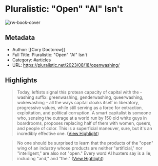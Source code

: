 # Pluralistic: "Open" "AI" Isn't

![rw-book-cover](https://i0.wp.com/pluralistic.net/wp-content/uploads/2020/02/cropped-guillotine-French-Revolution.jpg?fit=32%2C32&ssl=1)

## Metadata
- Author: [[Cory Doctorow]]
- Full Title: Pluralistic: "Open" "AI" Isn't
- Category: #articles
- URL: https://pluralistic.net/2023/08/18/openwashing/

## Highlights

> Today, leftists signal this protean capacity of capital with the -washing suffix: greenwashing, genderwashing, queerwashing, wokewashing – all the ways capital cloaks itself in liberatory, progressive values, while still serving as a force for extraction, exploitation, and political corruption.
>  A smart capitalist is someone who, sensing the outrage at a world run by 150 old white guys in boardrooms, proposes replacing half of them with women, queers, and people of color. This is a superficial maneuver, sure, but it's an incredibly effective one. ([View Highlight](https://read.readwise.io/read/01h84p7391d5d22wjcdw4g7ab1))


> No one should be surprised to learn that the products of the "open" wing of an industry whose products are neither "artificial," nor "intelligent," are also not "open." Every word AI huxters say is a lie; including "and," and "the." ([View Highlight](https://read.readwise.io/read/01h84p6npz858rcny1r8gh042r))

